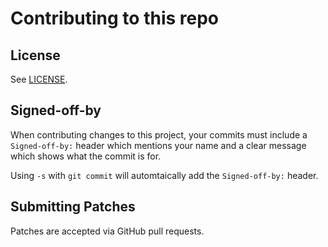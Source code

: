 # Contributing to this repo

## License

See [LICENSE](LICENSE).

## Signed-off-by

When contributing changes to this project, your commits must include a
`Signed-off-by:` header which mentions your name and a clear message which shows what the commit is for.

Using `-s` with `git commit` will automtaically add the `Signed-off-by:` header.

## Submitting Patches

Patches are accepted via GitHub pull requests.

